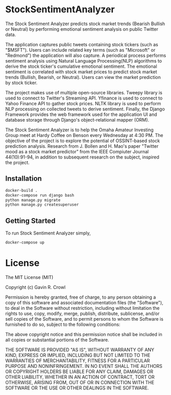# StockSentimentAnalyzer
The Stock Sentiment Analyzer predicts stock market trends (Bearish Bullish or Neutral) by performing emotional sentiment analysis on public Twitter data.

The application captures public tweets containing stock tickers (such as "$MSFT"). Users can include related key terms (such as "Microsoft" or "Redmond") the application will also capture. A periodical process performs sentiment analysis using Natural Language Processing(NLP) algorithms to derive the stock ticker's cumulative emotional sentiment. The emotional sentiment is correlated with stock market prices to predict stock market trends (Bullish, Bearish, or Neutral). Users can view the market prediction by stock ticker.

The project makes use of multiple open-source libraries. Tweepy library is used to connect to Twitter's Streaming API. Yfinance is used to connect to Yahoo Finance API to gather stock prices. NLTK library is used to perform NLP processing on collected tweets to derive sentiment. Finally, the Django Framework provides the web framework used for the application UI and database storage through Django's object-relational mapper (ORM).

The Stock Sentiment Analyzer is to help the Omaha Amateur Investing Group meet at Hardy Coffee on Benson every Wednesday at 4:30 PM. The objective of the project is to explore the potential of OSSINT-based stock prediction analysis. Research from J. Bollen and H. Mao's paper "Twitter mood as a stock market predictor" from the IEEE Compiuter Journal 44(10):91-94, in addition to subsequent research on the subject, inspired the project.

## Installation
```bash
docker-build .
docker-compose run django bash
python manage.py migrate
python manage.py createsuperuser
```

## Getting Started
To run Stock Sentiment Analyzer simply,
```bash
docker-compose up
```

# License
The MIT License (MIT)

Copyright (c) Gavin R. Crowl

Permission is hereby granted, free of charge, to any person obtaining a copy
of this software and associated documentation files (the "Software"), to deal
in the Software without restriction, including without limitation the rights
to use, copy, modify, merge, publish, distribute, sublicense, and/or sell
copies of the Software, and to permit persons to whom the Software is
furnished to do so, subject to the following conditions:

The above copyright notice and this permission notice shall be included in
all copies or substantial portions of the Software.

THE SOFTWARE IS PROVIDED "AS IS", WITHOUT WARRANTY OF ANY KIND, EXPRESS OR
IMPLIED, INCLUDING BUT NOT LIMITED TO THE WARRANTIES OF MERCHANTABILITY,
FITNESS FOR A PARTICULAR PURPOSE AND NONINFRINGEMENT. IN NO EVENT SHALL THE
AUTHORS OR COPYRIGHT HOLDERS BE LIABLE FOR ANY CLAIM, DAMAGES OR OTHER
LIABILITY, WHETHER IN AN ACTION OF CONTRACT, TORT OR OTHERWISE, ARISING FROM,
OUT OF OR IN CONNECTION WITH THE SOFTWARE OR THE USE OR OTHER DEALINGS IN
THE SOFTWARE.
